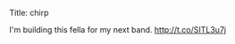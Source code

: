Title: chirp

I'm building this fella for my next band. <a href="http://t.co/SITL3u7j">http://t.co/SITL3u7j</a>
